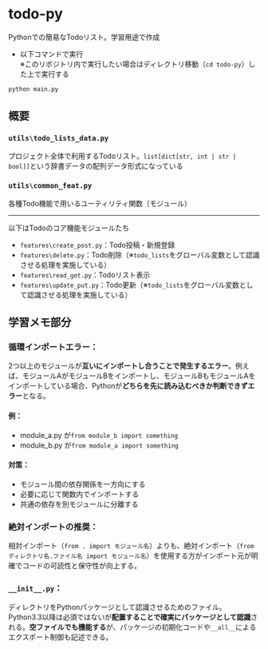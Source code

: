 # todo-py
Pythonでの簡易なTodoリスト。学習用途で作成

- 以下コマンドで実行<br>
※このリポジトリ内で実行したい場合はディレクトリ移動（`cd todo-py`）した上で実行する
```py
python main.py
```

## 概要
### `utils\todo_lists_data.py`
プロジェクト全体で利用するTodoリスト。`list[dict[str, int | str | bool]]`という辞書データの配列データ形式になっている

### `utils\common_feat.py`
各種Todo機能で用いるユーティリティ関数（モジュール）

---

以下はTodoのコア機能モジュールたち

- `features\create_post.py`：Todo投稿・新規登録
- `features\delete.py`：Todo削除（※`todo_lists`をグローバル変数として認識させる処理を実施している）
- `features\read_get.py`：Todoリスト表示
- `features\update_put.py`：Todo更新（※`todo_lists`をグローバル変数として認識させる処理を実施している）

## 学習メモ部分
### 循環インポートエラー：
2つ以上のモジュールが**互いにインポートし合うことで発生するエラー**。例えば、モジュールAがモジュールBをインポートし、モジュールBもモジュールAをインポートしている場合、Pythonが**どちらを先に読み込むべきか判断できずエラー**となる。

#### 例：
- module_a.py が`from module_b import something`
- module_b.py が`from module_a import something`

#### 対策：
- モジュール間の依存関係を一方向にする
- 必要に応じて関数内でインポートする
- 共通の依存を別モジュールに分離する

### 絶対インポートの推奨：
相対インポート（`from . import モジュール名`）よりも、絶対インポート（`from ディレクトリ名.ファイル名 import モジュール名`）を使用する方がインポート元が明確でコードの可読性と保守性が向上する。

### `__init__.py`：
ディレクトリをPythonパッケージとして認識させるためのファイル。Python3.3以降は必須ではないが**配置することで確実にパッケージとして認識**される。**空ファイルでも機能する**が、パッケージの初期化コードや`__all__`によるエクスポート制御も記述できる。

